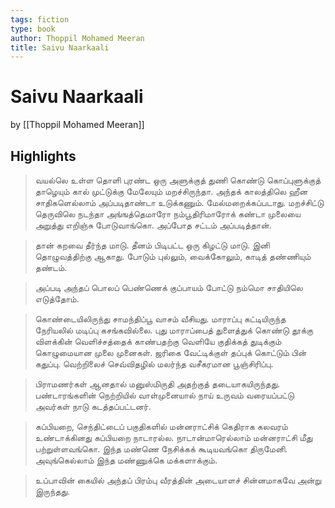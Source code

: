 ```yaml
---
tags: fiction
type: book
author: Thoppil Mohamed Meeran
title: Saivu Naarkaali
---
```


# Saivu Naarkaali
by [[Thoppil Mohamed Meeran]]

## Highlights
> வயல்லெ உள்ள தொளி புரண்ட ஒரு அளுக்குத் துணி கொண்டு கொப்புளுக்குத் தாழெயும் கால் முட்டுக்கு மேலேயும் மறச்சிருந்தா. அந்தக் காலத்திலெ ஹீன சாதிகளெல்லாம் அப்படிதாண்டா உடுக்கணும். மேல்மறைக்கப்படாது. மறச்சிட்டு தெருவிலெ நடந்தா அங்ஙத்தெமாரோ நம்பூதிரிமாரோக் கண்டா முலையை அறுத்து எறிஞ்சு போடுவாங்கொ. அப்போத சட்டம் அப்படித்தான்.

> தான் கறவை தீர்ந்த மாடு. தீனம் பிடிபட்ட ஒரு கிழட்டு மாடு. இனி தொழுவத்திற்கு ஆகாது. போடும் புல்லும், வைக்கோலும், காடித் தண்ணியும் தண்டம்.

> அப்படி அந்தப் பொலப் பெண்ணெக் குப்பாயம் போட்டு நம்மொ சாதியிலெ எடுத்தோம்.

> கொண்டையிலிருந்து சாமந்திப்பூ வாசம் வீசியது. மாராப்பு கட்டியிருந்த நேரியலில் மடிப்பு கசங்கவில்லை. புது மாராப்பைத் துளைத்துக் கொண்டு தூக்கு விளக்கின் வெளிச்சத்தைக் காண்பதற்கு வெளியே குதிக்கத் துடிக்கும் கொழுமையான முலை முனைகள். ஜரிகை வேட்டிக்குள் தப்புக் கொட்டும் பின் கதுப்பு. வெற்றிலைச் செவ்விதழில் மலர்ந்த வசீகரமான பூஞ்சிரிப்பு.

> பிராமணர்கள் ஆனதால் மனுஸ்மிருதி அதற்குத் தடையாகயிருந்தது. பண்டாரங்களின் நெற்றியில் வாள்முனையால் நாய் உருவம் வரையப்பட்டு அவர்கள் நாடு கடத்தப்பட்டனர்.

> கப்பியறை, செந்திட்டைப் பகுதிகளில் மன்னராட்சிக் கெதிராக கலவரம் உண்டாக்கினது கப்பியறை நாடாரல்ல. நாடான்மாரெல்லாம் மன்னராட்சி மீது பற்றுள்ளவங்கொ. இந்த மண்ணெ நேசிக்கக் கூடியவங்கொ திருமேனி. அவுங்கெல்லாம் இந்த மண்ணுக்கெ மக்களாக்கும்.

> உப்பாவின் கையில் அந்தப் பிரம்பு வீரத்தின் அடையாளச் சின்னமாகவே அன்று இருந்தது.
